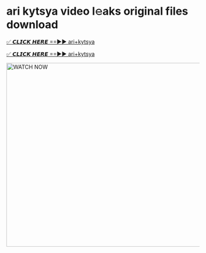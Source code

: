 # ari kytsya video l𝚎aks original files download

<p><a href="https://mediafirer.com/ari+kytsya&ref=titik" rel="nofollow">✅ 𝘾𝙇𝙄𝘾𝙆 𝙃𝙀𝙍𝙀 ==►► ari+kytsya</a></p>

<p><a href="https://mediafirer.com/ari+kytsya&ref=titik" rel="nofollow">✅ 𝘾𝙇𝙄𝘾𝙆 𝙃𝙀𝙍𝙀 ==►► ari+kytsya</a></p>

<p><a rel="nofollow" title="WATCH NOW" href="https://mediafirer.com/ari+kytsya&ref=titik"><img border="ari+kytsya" height="480" width="854" title="WATCH NOW" alt="WATCH NOW" src="https://i.imgur.com/WiGg2rx.gif"></a></p>